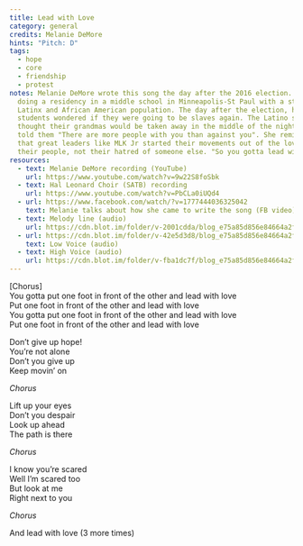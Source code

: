 ```yaml
---
title: Lead with Love
category: general
credits: Melanie DeMore
hints: "Pitch: D"
tags:
  - hope
  - core
  - friendship
  - protest
notes: Melanie DeMore wrote this song the day after the 2016 election. She was
  doing a residency in a middle school in Minneapolis-St Paul with a strong
  Latinx and African American population. The day after the election, her black
  students wondered if they were going to be slaves again. The Latino students
  thought their grandmas would be taken away in the middle of the night. She
  told them "There are more people with you than against you". She reminded them
  that great leaders like MLK Jr started their movements out of the love of
  their people, not their hatred of someone else. "So you gotta lead with love."
resources:
  - text: Melanie DeMore recording (YouTube)
    url: https://www.youtube.com/watch?v=9w22S8foSbk
  - text: Hal Leonard Choir (SATB) recording
    url: https://www.youtube.com/watch?v=PbCLa0iUQd4
  - url: https://www.facebook.com/watch/?v=1777444036325042
    text: Melanie talks about how she came to write the song (FB video)
  - text: Melody line (audio)
    url: https://cdn.blot.im/folder/v-2001cdda/blog_e75a85d856e84664a2f2830d84655da7/_Media/one_foot_melody.mp3
  - url: https://cdn.blot.im/folder/v-42e5d3d8/blog_e75a85d856e84664a2f2830d84655da7/_Media/one_foot_low.mp3
    text: Low Voice (audio)
  - text: High Voice (audio)
    url: https://cdn.blot.im/folder/v-fba1dc7f/blog_e75a85d856e84664a2f2830d84655da7/_Media/one_foot_high.mp3
---
```

\[Chorus]\
You gotta put one foot in front of the other and lead with love\
Put one foot in front of the other and lead with love\
You gotta put one foot in front of the other and lead with love\
Put one foot in front of the other and lead with love  

Don’t give up hope!\
You’re not alone\
Don’t you give up\
Keep movin’ on  

*Chorus*  

Lift up your eyes\
Don’t you despair\
Look up ahead\
The path is there  

*Chorus*  

I know you’re scared\
Well I’m scared too\
But look at me\
Right next to you  

*Chorus*  

And lead with love (3 more times)  [](/_Media/one_foot_high.mp3)
